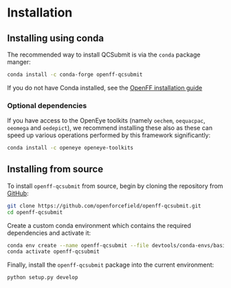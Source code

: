 # Installation

## Installing using conda

The recommended way to install QCSubmit is via the `conda` package manger:

```bash
conda install -c conda-forge openff-qcsubmit
```

If you do not have Conda installed, see the [OpenFF installation guide](openff.docs:install)

### Optional dependencies

If you have access to the OpenEye toolkits (namely `oechem`, `oequacpac`, `oeomega` and `oedepict`), we recommend installing these also as these can speed up various operations performed by this framework significantly:

```bash
conda install -c openeye openeye-toolkits
```

## Installing from source

To install `openff-qcsubmit` from source, begin by cloning the repository from [GitHub](https://github.com/openforcefield/openff-qcsubmit):

```bash
git clone https://github.com/openforcefield/openff-qcsubmit.git
cd openff-qcsubmit
```

Create a custom conda environment which contains the required dependencies and activate it:

```bash
conda env create --name openff-qcsubmit --file devtools/conda-envs/basic.yaml
conda activate openff-qcsubmit
```

Finally, install the `openff-qcsubmit` package into the current environment:

```bash
python setup.py develop
```
